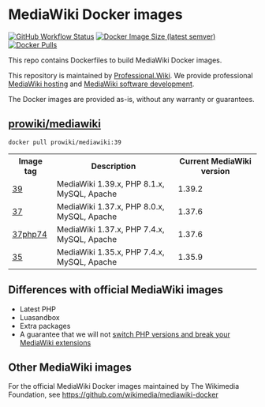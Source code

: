 # MediaWiki Docker images

[![GitHub Workflow Status](https://img.shields.io/github/actions/workflow/status/ProfessionalWiki/mw-docker/build.yml?branch=master)](https://github.com/ProfessionalWiki/mw-docker/actions?query=workflow%3A"Docker+Build")
[![Docker Image Size (latest semver)](https://img.shields.io/docker/image-size/prowiki/mediawiki)](https://hub.docker.com/r/prowiki/mediawiki)
[![Docker Pulls](https://img.shields.io/docker/pulls/prowiki/mediawiki)](https://hub.docker.com/r/prowiki/mediawiki)

This repo contains Dockerfiles to build MediaWiki Docker images.

This repository is maintained by [Professional.Wiki](https://professional.wiki/). We provide professional
[MediaWiki hosting](https://www.pro.wiki/)
and [MediaWiki software development](https://professional.wiki/en/mediawiki-development).

The Docker images are provided as-is, without any warranty or guarantees.

## [prowiki/mediawiki](https://hub.docker.com/r/prowiki/mediawiki)

	docker pull prowiki/mediawiki:39

<table>
	<tr>
		<th>Image tag</th>
		<th>Description</th>
		<th>Current MediaWiki version</th>
	</tr>
	<tr>
		<td><a href="https://hub.docker.com/repository/docker/prowiki/mediawiki/tags?page=1&name=39">39</a></td>
		<td>MediaWiki 1.39.x, PHP 8.1.x, MySQL, Apache</td>
		<td>1.39.2</td>
	</tr>
	<tr>
		<td><a href="https://hub.docker.com/repository/docker/prowiki/mediawiki/tags?page=1&name=37">37</a></td>
		<td>MediaWiki 1.37.x, PHP 8.0.x, MySQL, Apache</td>
		<td>1.37.6</td>
	</tr>
	<tr>
		<td><a href="https://hub.docker.com/repository/docker/prowiki/mediawiki/tags?page=1&name=37php74">37php74</a></td>
		<td>MediaWiki 1.37.x, PHP 7.4.x, MySQL, Apache</td>
		<td>1.37.6</td>
	</tr>
	<tr>
		<td><a href="https://hub.docker.com/repository/docker/prowiki/mediawiki/tags?page=1&name=35">35</a></td>
		<td>MediaWiki 1.35.x, PHP 7.4.x, MySQL, Apache</td>
		<td>1.35.9</td>
	</tr>
</table>

## Differences with official MediaWiki images

* Latest PHP
* Luasandbox
* Extra packages
* A guarantee that we will not [switch PHP versions and break your MediaWiki extensions](https://github.com/wikimedia/mediawiki-docker/pull/117)

## Other MediaWiki images

For the official MediaWiki Docker images maintained by The Wikimedia Foundation, see https://github.com/wikimedia/mediawiki-docker
